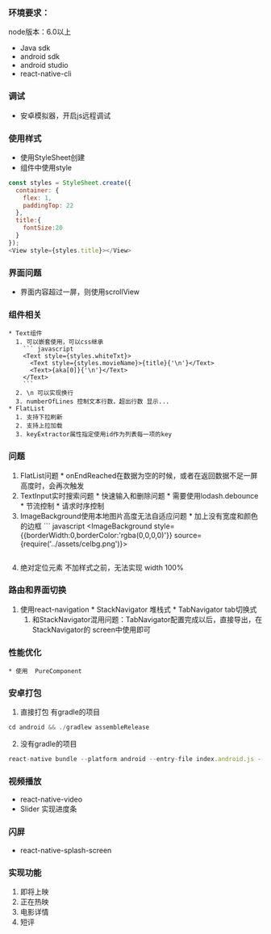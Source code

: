 ### 环境要求：
  node版本：6.0以上
  * Java sdk
  * android sdk
  * android studio
  * react-native-cli

### 调试
  * 安卓模拟器，开启js远程调试
### 使用样式
  * 使用StyleSheet创建
  * 组件中使用style
  ``` javascript
  const styles = StyleSheet.create({
    container: {
      flex: 1,
      paddingTop: 22
    },
    title:{
      fontSize:20
    }
  });
  <View style={styles.title}></View>
  ```

### 界面问题
  * 界面内容超过一屏，则使用scrollView

### 组件相关
    * Text组件
      1. 可以嵌套使用，可以css继承
        ``` javascript
        <Text style={styles.whiteTxt}>
          <Text style={styles.movieName}>{title}{'\n'}</Text>
          <Text>{aka[0]}{'\n'}</Text>
        </Text>
        ```
      2. \n 可以实现换行
      3. numberOfLines 控制文本行数，超出行数 显示...
    * FlatList
      1. 支持下拉刷新
      2. 支持上拉加载
      3. keyExtractor属性指定使用id作为列表每一项的key

### 问题
  1. FlatList问题
    * onEndReached在数据为空的时候，或者在返回数据不足一屏高度时，会再次触发
  2. TextInput实时搜索问题
    * 快速输入和删除问题
    * 需要使用lodash.debounce
    * 节流控制
    * 请求时序控制
  3. ImageBackground使用本地图片高度无法自适应问题
    * 加上没有宽度和颜色的边框
    ``` javascript
     <ImageBackground
     style={{borderWidth:0,borderColor:'rgba(0,0,0,0)'}}
     source={require('../assets/celbg.png')}>
     </ImageBackground>
     ```
  4. 绝对定位元素 不加样式之前，无法实现 width 100%
### 路由和界面切换
  1. 使用react-navigation
    * StackNavigator 堆栈式
    * TabNavigator tab切换式
      1. 和StackNavigator混用问题：TabNavigator配置完成以后，直接导出，在StackNavigator的 screen中使用即可
### 性能优化
    * 使用  PureComponent

### 安卓打包
   1. 直接打包 有gradle的项目
   ``` javascript
   cd android && ./gradlew assembleRelease
   ```
   2. 没有gradle的项目
   ``` javascript   
   react-native bundle --platform android --entry-file index.android.js --bundle-output android/app/src/main/assets/index.android.bundle --dev false --reset-cache --assets-dest android/app/src/main/res/  
   ```
### 视频播放
  * react-native-video
  * Slider 实现进度条
### 闪屏
  * react-native-splash-screen
### 实现功能
  1. 即将上映
  2. 正在热映
  3. 电影详情
  4. 短评
